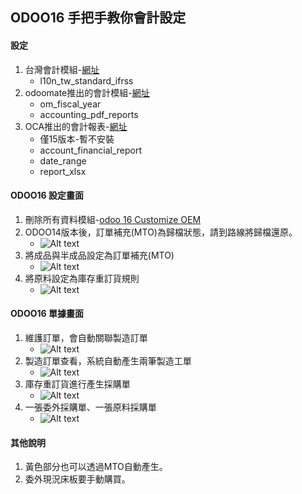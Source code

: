 ## ODOO16 手把手教你會計設定
#### 設定
1. 台灣會計模組-[網址](https://apps.odoo.com/apps/modules/14.0/l10n_tw_standard_ifrss/)
   + l10n_tw_standard_ifrss
2. odoomate推出的會計模組-[網址](https://apps.odoo.com/apps/modules/16.0/om_account_accountant/)
   + om_fiscal_year
   + accounting_pdf_reports
3. OCA推出的會計報表-[網址](https://apps.odoo.com/apps/modules/15.0/account_financial_report/)
   + 僅15版本-暫不安裝
   + account_financial_report
   + date_range
   + report_xlsx
#### ODOO16 設定畫面
1. 刪除所有資料模組-[odoo 16 Customize OEM](https://apps.odoo.com/apps/modules/16.0/app_odoo_customize/#)
2. ODOO14版本後，訂單補充(MTO)為歸檔狀態，請到路線將歸檔還原。
   + ![Alt text](https://github.com/ksharry/odoo-repository/blob/main/pic/A51411.png?raw=true)
2. 將成品與半成品設定為訂單補充(MTO)
   + ![Alt text](https://github.com/ksharry/odoo-repository/blob/main/pic/A51412.png?raw=true)
3. 將原料設定為庫存重訂貨規則
   + ![Alt text](https://github.com/ksharry/odoo-repository/blob/main/pic/A51413.png?raw=true)
#### ODOO16 單據畫面
1. 維護訂單，會自動關聯製造訂單
   + ![Alt text](https://github.com/ksharry/odoo-repository/blob/main/pic/A51414.png?raw=true)
2. 製造訂單查看，系統自動產生兩筆製造工單
   + ![Alt text](https://github.com/ksharry/odoo-repository/blob/main/pic/A51415.png?raw=true)
3. 庫存重訂貨進行產生採購單
   + ![Alt text](https://github.com/ksharry/odoo-repository/blob/main/pic/A51416.png?raw=true)
4. 一張委外採購單、一張原料採購單
   + ![Alt text](https://github.com/ksharry/odoo-repository/blob/main/pic/A51417.png?raw=true)
#### 其他說明
1. 黃色部分也可以透過MTO自動產生。
2. 委外現況床板要手動購買。
